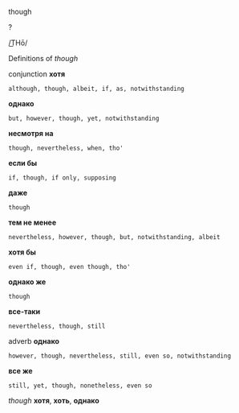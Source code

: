 though

?

/T͟Hō/

Definitions of _though_

conjunction
**хотя**

    although, though, albeit, if, as, notwithstanding
**однако**

    but, however, though, yet, notwithstanding
**несмотря на**

    though, nevertheless, when, tho'
**если бы**

    if, though, if only, supposing
**даже**

    though
**тем не менее**

    nevertheless, however, though, but, notwithstanding, albeit
**хотя бы**

    even if, though, even though, tho'
**однако же**

    though
**все-таки**

    nevertheless, though, still

adverb
**однако**

    however, though, nevertheless, still, even so, notwithstanding
**все же**

    still, yet, though, nonetheless, even so

_though_
**хотя**, **хоть**, **однако**
